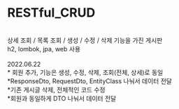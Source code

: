 # RESTful_CRUD
<br>
상세 조회 / 목록 조회 / 생성 / 수정 / 삭제 기능을 가진 게시판
<br>
h2, lombok, jpa, web 사용
<br>
<br>
2022.06.22
<br>
*  회원 추가, 기능은 생성, 수정, 삭제, 조회(전체, 상세)로 동일
<br>
*ResponseDto, RequestDto, EntityClass 나눠서 데이터 전달
<br>
*기존 게시글 삭제, 전체적인 코드 수정
<br>
*회원과 동일하게 DTO 나눠서 데이터 전달

